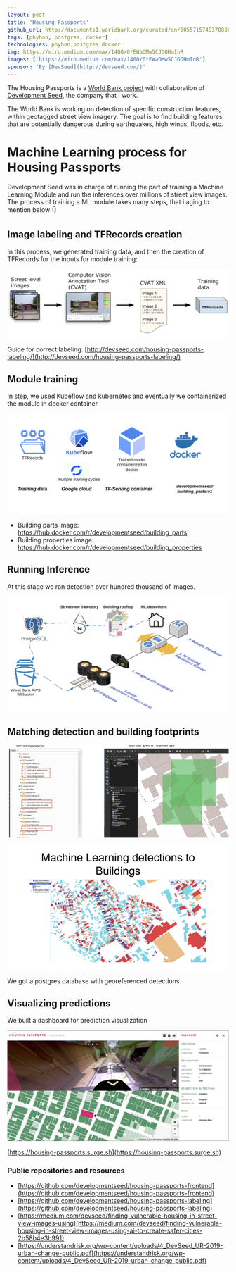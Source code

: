 ```yaml
---
layout: post
title: 'Housing Passports'
github_url: http://documents1.worldbank.org/curated/en/605571574937088827/pdf/Synthesis-Report.pdf
tags: [phyhon, postgres, docker]
technologies: phyhon,postgres,docker
img: https://miro.medium.com/max/1400/0*EWaOMw5CJGOHmInR
images: ['https://miro.medium.com/max/1400/0*EWaOMw5CJGOHmInR']
sponsor: 'By [DevSeed](http://devseed.com/)'
---
```


The Housing Passports is a [World Bank project](http://documents1.worldbank.org/curated/en/605571574937088827/pdf/Synthesis-Report.pdf) with collaboration of [Development Seed](http://devseed.com/), the company that I work.

The World Bank is working on detection of specific construction features, within geotagged street view imagery. The goal is to find building features that are potentially dangerous during earthquakes, high winds, floods, etc.

# Machine Learning process for Housing Passports

Development Seed was in charge of running the part of training a Machine Learning Module and run the inferences over millions of street view images. The process of training a ML module takes many steps, that i aging to mention below 👇

## Image labeling and TFRecords creation

In this process, we generated training data, and then the creation of TFRecords for the inputs for module training:

![](/assets/images/project_images/hp/data-trainning.jpg)

Guide for correct labeling: [http://devseed.com/housing-passports-labeling/](http://devseed.com/housing-passports-labeling/)

## Module training

In step, we used Kubeflow and kubernetes and eventually we containerized the module in docker container

![](/assets/images/project_images/hp/module_trainning.jpg)

- Building parts image: https://hub.docker.com/r/developmentseed/building_parts
- Building properties image: https://hub.docker.com/r/developmentseed/building_properties

## Running Inference

At this stage we ran detection over hundred thousand of images.

![](/assets/images/project_images/hp/inference.jpg)

## Matching detection and building footprints

![](/assets/images/project_images/hp/image_matching.jpg)

![](/assets/images/project_images/hp/image_matching2.jpg)

We got a postgres database with georeferenced detections.

## Visualizing predictions

We built a dashboard for prediction visualization

![](/assets/images/project_images/hp/viz.jpg)

[https://housing-passports.surge.sh](https://housing-passports.surge.sh)

### Public repositories and resources

- [https://github.com/developmentseed/housing-passports-frontend](https://github.com/developmentseed/housing-passports-frontend)
- [https://github.com/developmentseed/housing-passports-labeling](https://github.com/developmentseed/housing-passports-labeling)
- [https://medium.com/devseed/finding-vulnerable-housing-in-street-view-images-using](https://medium.com/devseed/finding-vulnerable-housing-in-street-view-images-using-ai-to-create-safer-cities-2b58b4e3b991)
- [https://understandrisk.org/wp-content/uploads/4_DevSeed_UR-2019-urban-change-public.pdf](https://understandrisk.org/wp-content/uploads/4_DevSeed_UR-2019-urban-change-public.pdf)
